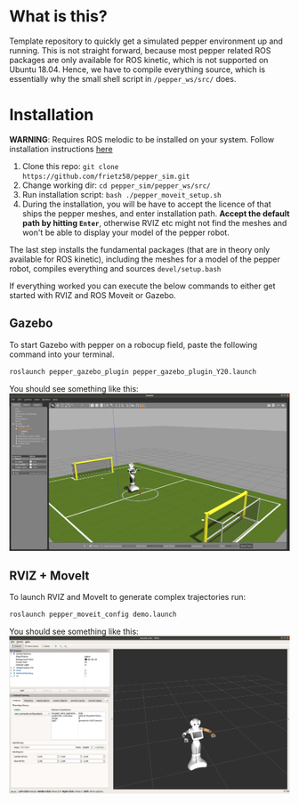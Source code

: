 # What is this?
Template repository to quickly get a simulated pepper environment up and running. This is not straight forward, because most pepper related ROS packages are only available for ROS kinetic, which is not supported on Ubuntu 18.04. Hence, we have to compile everything source, which is essentially why the small shell script in `/pepper_ws/src/` does.

# Installation
**WARNING**: Requires ROS melodic to be installed on your system. Follow installation instructions <a href="http://wiki.ros.org/melodic/Installation/Ubuntu" target="_blank">here</a>

1. Clone this repo: `git clone https://github.com/frietz58/pepper_sim.git`
2. Change working dir: `cd pepper_sim/pepper_ws/src/`
3. Run installation script: `bash ./pepper_moveit_setup.sh`
4. During the installation, you will be have to accept the licence of that ships the pepper meshes, and enter installation path. **Accept the default path by hitting `Enter`**, otherwise RVIZ etc might not find the meshes and won't be able to display your model of the pepper robot.

The last step installs the fundamental packages (that are in theory only available for ROS kinetic), including the meshes for a model of the pepper robot, compiles everything and sources `devel/setup.bash` 

If everything worked you can execute the below commands to either get started with RVIZ and ROS Moveit or Gazebo.

## Gazebo
To start Gazebo with pepper on a robocup field, paste the following command into your terminal. 
```bash
roslaunch pepper_gazebo_plugin pepper_gazebo_plugin_Y20.launch
```
You should see something like this:
<img src="gazebo.png"></img>

## RVIZ + MoveIt
To launch RVIZ and MoveIt to generate complex trajectories run:
```bash
roslaunch pepper_moveit_config demo.launch
```
You should see something like this:
<img src="rviz.png"></img>
